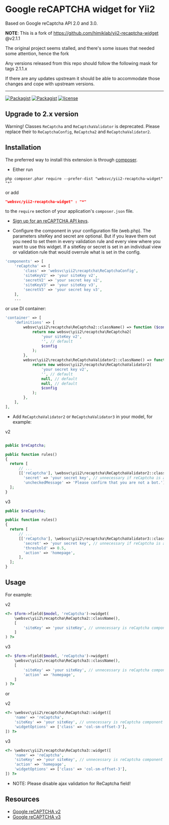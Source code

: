 # Google reCAPTCHA widget for Yii2

Based on Google reCaptcha API 2.0 and 3.0.

**NOTE**: This is a fork of https://github.com/himiklab/yii2-recaptcha-widget  @v2.1.1

The original project seems stalled, and there's some issues that needed some attention, hence the fork

Any versions released from this repo should follow the following mask for tags 2.1.1.x

If there are any updates upstream it should be able to accommodate those changes and cope with upstream versions.

-----

[![Packagist](https://img.shields.io/packagist/dt/websvc/yii2-recaptcha-widget.svg)]() [![Packagist](https://img.shields.io/packagist/v/websvc/yii2-recaptcha-widget.svg)]()  [![license](https://img.shields.io/badge/License-MIT-yellow.svg)]()

Upgrade to 2.x version
------------
Warning! Classes `ReCaptcha` and `ReCaptchaValidator` is deprecated. Please replace their to `ReCaptchaConfig`,
`ReCaptcha2` and `ReCaptchaValidator2`.

Installation
------------
The preferred way to install this extension is through [composer](http://getcomposer.org/download/).

* Either run

```
php composer.phar require --prefer-dist "websvc/yii2-recaptcha-widget" "*"
```

or add

```json
"websvc/yii2-recaptcha-widget" : "*"
```

to the `require` section of your application's `composer.json` file.

* [Sign up for an reCAPTCHA API keys](https://www.google.com/recaptcha/admin/create).

* Configure the component in your configuration file (web.php). The parameters siteKey and secret are optional.
But if you leave them out you need to set them in every validation rule and every view where you want to use this widget.
If a siteKey or secret is set in an individual view or validation rule that would overrule what is set in the config.

```php
'components' => [
    'reCaptcha' => [
        'class' => 'websvc\yii2\recaptcha\ReCaptchaConfig',
        'siteKeyV2' => 'your siteKey v2',
        'secretV2' => 'your secret key v2',
        'siteKeyV3' => 'your siteKey v3',
        'secretV3' => 'your secret key v3',
    ],
    ...
```

or use DI container:

```php
'container' => [
    'definitions' => [
        websvc\yii2\recaptcha\ReCaptcha2::className() => function ($container, $params, $config) {
            return new websvc\yii2\recaptcha\ReCaptcha2(
                'your siteKey v2',
                '', // default
                $config
            );
        },
        websvc\yii2\recaptcha\ReCaptchaValidator2::className() => function ($container, $params, $config) {
            return new websvc\yii2\recaptcha\ReCaptchaValidator2(
                'your secret key v2',
                '', // default
                null, // default
                null, // default
                $config
            );
        },
    ],
],
```

* Add `ReCaptchaValidator2` or `ReCaptchaValidator3` in your model, for example:

v2

```php

public $reCaptcha;

public function rules()
{
  return [
      // ...
      [['reCaptcha'], \websvc\yii2\recaptcha\ReCaptchaValidator2::className(),
        'secret' => 'your secret key', // unnecessary if reСaptcha is already configured
        'uncheckedMessage' => 'Please confirm that you are not a bot.'],
  ];
}
```

v3

```php
public $reCaptcha;

public function rules()
{
  return [
      // ...
      [['reCaptcha'], \websvc\yii2\recaptcha\ReCaptchaValidator3::className(),
        'secret' => 'your secret key', // unnecessary if reСaptcha is already configured
        'threshold' => 0.5,
        'action' => 'homepage',
      ],
  ];
}
```

Usage
-----
For example:

v2

```php
<?= $form->field($model, 'reCaptcha')->widget(
    \websvc\yii2\recaptcha\ReCaptcha2::className(),
    [
        'siteKey' => 'your siteKey', // unnecessary is reCaptcha component was set up
    ]
) ?>
```

v3

```php
<?= $form->field($model, 'reCaptcha')->widget(
    \websvc\yii2\recaptcha\ReCaptcha3::className(),
    [
        'siteKey' => 'your siteKey', // unnecessary is reCaptcha component was set up
        'action' => 'homepage',
    ]
) ?>
```

or

v2

```php
<?= \websvc\yii2\recaptcha\ReCaptcha2::widget([
    'name' => 'reCaptcha',
    'siteKey' => 'your siteKey', // unnecessary is reCaptcha component was set up
    'widgetOptions' => ['class' => 'col-sm-offset-3'],
]) ?>
```

v3
```php
<?= \websvc\yii2\recaptcha\ReCaptcha3::widget([
    'name' => 'reCaptcha',
    'siteKey' => 'your siteKey', // unnecessary is reCaptcha component was set up
    'action' => 'homepage',
    'widgetOptions' => ['class' => 'col-sm-offset-3'],
]) ?>
```

* NOTE: Please disable ajax validation for ReCaptcha field!

Resources
---------
* [Google reCAPTCHA v2](https://developers.google.com/recaptcha)
* [Google reCAPTCHA v3](https://developers.google.com/recaptcha/docs/v3)
